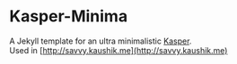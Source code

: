 # Kasper-Minima
A Jekyll template for an ultra minimalistic [Kasper](https://github.com/rosario/kasper).    
Used in [http://savvy.kaushik.me](http://savvy.kaushik.me)
